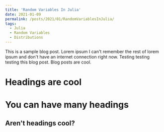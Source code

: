 ```yaml
---
title: 'Random Variables In Julia'
date: 2021-01-09
permalink: /posts/2021/01/RandomVariablesInJulia/
tags:
  - Julia
  - Random Variables
  - Distributions
---
```


This is a sample blog post. Lorem ipsum I can't remember the rest of lorem ipsum and don't have an internet connection right now. Testing testing testing this blog post. Blog posts are cool.

Headings are cool
======

You can have many headings
======

Aren't headings cool?
------
